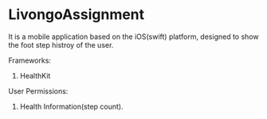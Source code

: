 # LivongoAssignment
It is a mobile application based on the iOS(swift) platform, designed to show the foot step histroy of the user.

Frameworks:
1. HealthKit

User Permissions:
1. Health Information(step count).

